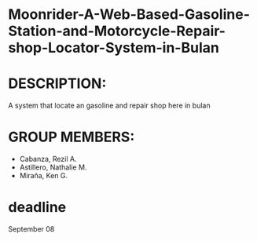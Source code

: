 # Moonrider-A-Web-Based-Gasoline-Station-and-Motorcycle-Repair-shop-Locator-System-in-Bulan
# DESCRIPTION:
A system that locate an gasoline and repair shop here in bulan
# GROUP MEMBERS:
* Cabanza, Rezil A.
* Astillero, Nathalie M.
* Miraña, Ken G.
# deadline
September 08 
